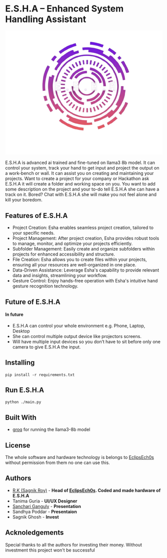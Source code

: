 # E.S.H.A – Enhanced System Handling Assistant

![Logo Of ESHA](https://github.com/EclipsEch0s/Esha/blob/main/res/ESHA_LOGO.png)

E.S.H.A is advanced ai trained and fine-tuned on llama3 8b model. It can control your system, track your hand to get input and project the output on a work-bench or wall. It can assist you on creating and maintaining your projects. Want to create a project for your company or Hackathon ask E.S.H.A it will create a folder and working space on you. You want to add some description on the project and your to-do tell E.S.H.A she can have a track on it. Bored? Chat with E.S.H.A she will make you not feel alone and kill your boredom.

## Features of E.S.H.A

* Project Creation: Esha enables seamless project creation, tailored to your specific needs.
* Project Management: After project creation, Esha provides robust tools to manage, monitor, and optimize your projects efficiently.
* Subfolder Management: Easily create and organize subfolders within projects for enhanced accessibility  and structure.
* File Creation: Esha allows you to create files within your projects, ensuring all your resources are well-organized in one place.
* Data-Driven Assistance: Leverage Esha's capability to provide relevant data and insights, streamlining your workflow.
* Gesture Control: Enjoy hands-free operation with Esha's intuitive hand gesture recognition technology.
  
## Future of E.S.H.A
#### In future
* E.S.H.A can control your whole environment e.g. Phone, Laptop, Desktop
* She can control multiple output device like projectors screens.
* Will have multiple input devices so you don’t have to sit before only one camera to give E.S.H.A the input.

## Installing
```
pip install -r requirements.txt
```
## Run E.S.H.A
```
python ./main.py
```
## Built With
* [groq](https://console.groq.com/) for running the llama3-8b model

## License
The whole software and hardware technology is belongs to [EclipsEch0s](https://github.com/EclipsEch0s) without permission from them no one can use this.

## Authors
* [R.K (Sagnik Roy)](https://github.com/CoderSagnik00) - **Head of [EclipsEch0s](https://github.com/EclipsEch0s). Coded and made hardware of E.S.H.A**
* Tanima Guria - **UI/UX Designer**
* [Sanchari Ganguly](https://www.linkedin.com/in/sanchari-ganguly-394810338?utm_source=share&utm_campaign=share_via&utm_content=profile&utm_medium=android_app) - **Presentation**
* Sandhya Poddar - **Presentaion**
* Sagnik Ghosh - **Invest**

## Acknoledgements
Special thanks to all the authors for investing their money. Without investment this project won't be successful
